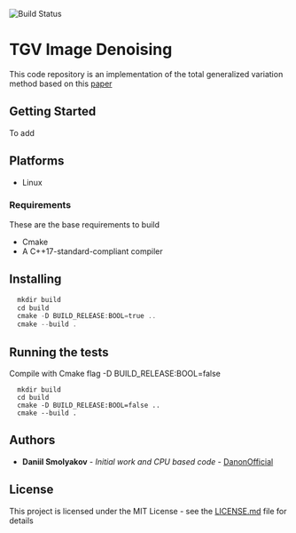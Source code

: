 ![Build Status](https://travis-ci.org/DanonOfficial/TGVDenoising.svg?branch=master)
# TGV Image Denoising

This code repository is an implementation of the total generalized variation method based on this [paper](https://pdfs.semanticscholar.org/3cdf/b982d5f5c926f9ee257ee7d391ff716e08e6.pdf?_ga=2.99932824.785502720.1554466187-1112687837.1554466187)

## Getting Started

To add

## Platforms ##

  * Linux
  
### Requirements

These are the base requirements to build

  * Cmake
  * A C++17-standard-compliant compiler

## Installing 

```asm
  mkdir build
  cd build
  cmake -D BUILD_RELEASE:BOOL=true ..
  cmake --build .
```
## Running the tests

Compile with Cmake flag -D BUILD_RELEASE:BOOL=false
```
  mkdir build
  cd build
  cmake -D BUILD_RELEASE:BOOL=false ..
  cmake --build .
```



## Authors

* **Daniil Smolyakov** - *Initial work and CPU based code* - [DanonOfficial](https://github.com/DanonOfficial)


## License

This project is licensed under the MIT License - see the [LICENSE.md](LICENSE.md) file for details


